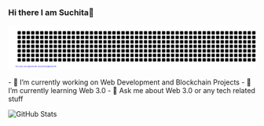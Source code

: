 ### Hi there I am Suchita👋
<p align="left">
    <img src="https://github.com/CyberNaut-bot/CyberNaut-bot/blob/main/gitartwork.svg" />
</p> 
- 🔭 I’m currently working on Web Development and Blockchain Projects
- 🌱 I’m currently learning Web 3.0
- 💬 Ask me about Web 3.0 or any tech related stuff

![GitHub Stats](https://github-readme-stats.vercel.app/api?username=CyberNaut-bot&theme=radical)

